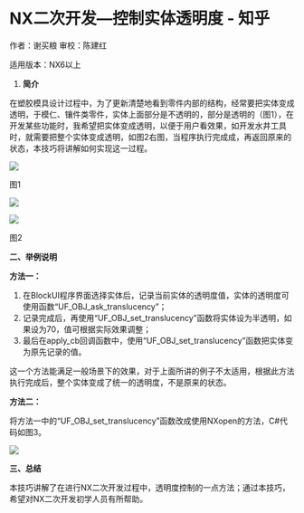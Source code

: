 # NX二次开发—控制实体透明度 - 知乎
作者：谢买粮 审校：陈建红

适用版本：NX6以上

1.  **简介**

在塑胶模具设计过程中，为了更新清楚地看到零件内部的结构，经常要把实体变成透明，于模仁、镶件类零件，实体上面部分是不透明的，部分是透明的（图1），在开发某些功能时，我希望把实体变成透明，以便于用户看效果，如开发水井工具时，就需要把整个实体变成透明，如图2右图，当程序执行完成成，再返回原来的状态，本技巧将讲解如何实现这一过程。

![](https://pic2.zhimg.com/v2-7d9ef121ed93204512859d25c108af2d_b.jpg)

图1

![](https://pic1.zhimg.com/v2-8dd12e563b6b36c5e545fce7242e8c48_b.jpg)

![](https://pic4.zhimg.com/v2-75cb91422221fb8fef4fe03ad4774673_b.jpg)

图2

**二、举例说明**

**方法一：** 

1.  在BlockUI程序界面选择实体后，记录当前实体的透明度值，实体的透明度可使用函数“UF\_OBJ\_ask\_translucency”；
2.  记录完成后，再使用“UF\_OBJ\_set\_translucency”函数将实体设为半透明，如果设为70，值可根据实际效果调整；
3.  最后在apply\_cb回调函数中，使用“UF\_OBJ\_set\_translucency”函数把实体变为原先记录的值。

这一个方法能满足一般场景下的效果，对于上面所讲的例子不太适用，根据此方法执行完成后，整个实体变成了统一的透明度，不是原来的状态。

**方法二：** 

将方法一中的“UF\_OBJ\_set\_translucency”函数改成使用NXopen的方法，C#代码如图3。

![](https://pic1.zhimg.com/v2-fe90c52eaa5fefb969b8a5c059e2770c_b.jpg)

**三、总结**

本技巧讲解了在进行NX二次开发过程中，透明度控制的一点方法；通过本技巧，希望对NX二次开发初学人员有所帮助。